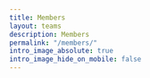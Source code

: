 ```yaml
---
title: Members
layout: teams
description: Members
permalink: "/members/"
intro_image_absolute: true
intro_image_hide_on_mobile: false
---
```

